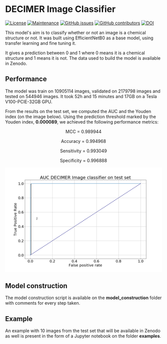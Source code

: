 # DECIMER Image Classifier
[![License](https://img.shields.io/badge/License-MIT%202.0-blue.svg)](https://opensource.org/licenses/MIt)
[![Maintenance](https://img.shields.io/badge/Maintained%3F-yes-blue.svg)](https://GitHub.com/iagea/DECIMER-Image-Classifier/graphs/commit-activity)
[![GitHub issues](https://img.shields.io/github/issues/iagea/DECIMER-Image-Classifier.svg)](https://GitHub.com/iagea/DECIMER-Image-Classifier/issues/)
[![GitHub contributors](https://img.shields.io/github/contributors/iagea/DECIMER-Image-Classifier.svg)](https://GitHub.com/iagea/DECIMER-Image-Classifier/graphs/contributors/)
[![DOI](https://zenodo.org/badge/DOI/10.5281/zenodo.6670746.svg)](https://doi.org/10.5281/zenodo.6670746)

This model's aim is to classify whether or not an image is a chemical structure or not. It was built using EfficientNetB0 as a base model, using transfer learning and fine tuning it.

It gives a prediction between 0 and 1 where 0 means it is a chemical structure and 1 means it is not. The data used to build the model is available in Zenodo. 

## Performance

The model was train on 10905114 images, validated on 2179798 images and tested on 544946 images. It took 52h and 15 minutes and 17GB on a Tesla V100-PCIE-32GB GPU.

From the results on the test set, we computed the AUC and the Youden index (on the image below). Using the prediction threshold marked by the Youden index, **0.000089**, we achieved the following performance metrics:

<p align="center"> MCC = 0.989944</p>
<p align="center">Accuracy = 0.994968</p>
<p align="center">Sensitivity = 0.993049</p>
<p align="center">Specificity = 0.996888</p>

<img src='./DECIMER-Image-classifier_AUC_J.png'>

## Model construction

The model construction script is available on the **model_construction** folder with comments for every step taken.

## Example

An example with 10 images from the test set that will be available in Zenodo as well is present in the form of a Jupyter notebook on the folder **examples**.

